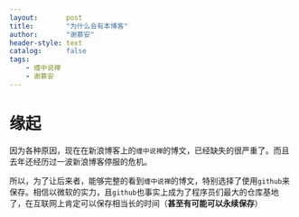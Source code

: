 ```yaml
---
layout:       post
title:        "为什么会有本博客"
author:       "谢慕安"
header-style: text
catalog:      false
tags:
    - 缠中说禅
    - 谢慕安
---
```


# 缘起
因为各种原因，现在在新浪博客上的`缠中说禅`的博文，已经缺失的很严重了。而且去年还经历过一波新浪博客停服的危机。

所以，为了让后来者，能够完整的看到`缠中说禅`的博文，特别选择了使用`github`来保存。相信以微软的实力，且`github`也事实上成为了程序员们最大的仓库基地了，在互联网上肯定可以保存相当长的时间（**甚至有可能可以永续保存**）

